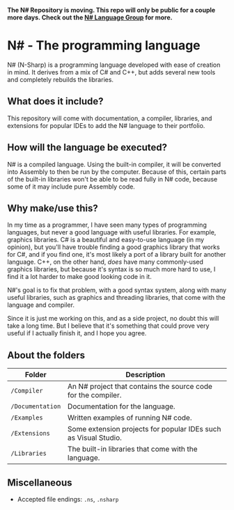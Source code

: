 **The N# Repository is moving. This repo will only be public for a couple more days. Check out the [N# Language Group](https://github.com/nsharplang) for more.**

# N# - The programming language
N# (N-Sharp) is a programming language developed with ease of creation in mind. It derives from a mix of C# and C++, but adds several new tools and completely rebuilds the libraries.

## What does it include?

This repository will come with documentation, a compiler, libraries, and extensions for popular IDEs to add the N# language to their portfolio.

## How will the language be executed?
N# is a compiled language. Using the built-in compiler, it will be converted into Assembly to then be run by the computer. Because of this, certain parts of the built-in libraries won't be able to be read fully in N# code, because some of it may include pure Assembly code.

## Why make/use this?
In my time as a programmer, I have seen many types of programming languages, but never a good language with useful libraries. For example, graphics libraries. C# is a beautiful and easy-to-use language (in my opinion), but you'll have trouble finding a good graphics library that works for C#, and if you find one, it's most likely a port of a library built for another language. C++, on the other hand, *does* have many commonly-used graphics libraries, but because it's syntax is so much more hard to use, I find it a lot harder to make good looking code in it.

N#'s goal is to fix that problem, with a good syntax system, along with many useful libraries, such as graphics and threading libraries, that come with the language and compiler.

Since it is just me working on this, and as a side project, no doubt this will take a long time. But I believe that it's something that could prove very useful if I actually finish it, and I hope you agree.

## About the folders
| Folder | Description |
| - | - |
| `/Compiler` | An N# project that contains the source code for the compiler. |
| `/Documentation` | Documentation for the language. |
| `/Examples` | Written examples of running N# code. |
| `/Extensions` | Some extension projects for popular IDEs such as Visual Studio. |
| `/Libraries` | The built-in libraries that come with the language. |

## Miscellaneous
- Accepted file endings: `.ns`, `.nsharp`
